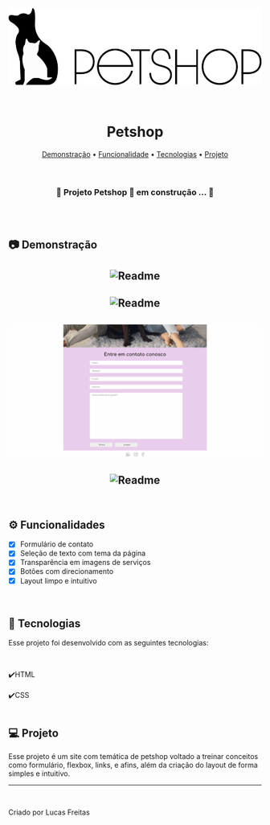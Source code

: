 <img src="./assets/logo.png" alt="" srcset=""> <br> <br> <br>

<h1 align="center"> Petshop </h1>

<p align="center">
    <a href="#demo"> Demonstração</a> •
    <a href="#func"> Funcionalidade</a> •
    <a href="#tec"> Tecnologias</a> •
    <a href="#projeto"> Projeto</a> 
    <br> <br> <br>




<h3 align="center"> 🚧 Projeto Petshop 🚀 em construção ... 🚧 </h3> <br><br>

<h2 id="demo"> 📷 Demonstração </h2>


<h2 align="center"> <img alt="Readme" title="Readme" src=./gif/petshop1.gif> </h2>
<h2 align="center"> <img alt="Readme" title="Readme" src=./gif/petshop2.gif> </h2>
<h2 align="center"> <img alt="Readme" title="Readme" src=./gif/petshop3.gif> </h2>
<h2 align="center"> <img alt="Readme" title="Readme" src=./gif/petshop4.gif> </h2>

<br>

<h2 id="func"> ⚙ Funcionalidades </h2>

 - [x] Formulário de contato <br>
 - [x] Seleção de texto com tema da página</br>
 - [x] Transparência em imagens de serviços</br>
 - [x] Botões com direcionamento <br>
 - [x] Layout limpo e intuitivo
 <br> <br> <br>

<h2 id="tec"> 🚀 Tecnologias </h2>

<p> Esse projeto foi desenvolvido com as seguintes tecnologias: </p><br>

✔️HTML<br><br>
✔️CSS<br><br>


<h2 id="projeto"> 💻 Projeto </h2>

<p>Esse projeto é um site com temática de petshop voltado a treinar conceitos como formulário, flexbox, links, e afins, além da criação do layout de forma simples e intuitivo.</p> 
<hr>
<br>

<p> Criado por Lucas Freitas </p>
